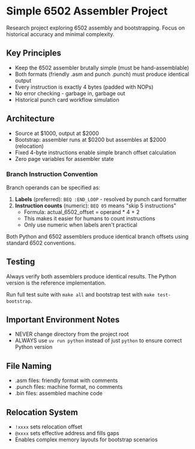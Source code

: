 # Simple 6502 Assembler Project

Research project exploring 6502 assembly and bootstrapping. Focus on historical accuracy and minimal complexity.

## Key Principles

- Keep the 6502 assembler brutally simple (must be hand-assemblable)
- Both formats (friendly .asm and punch .punch) must produce identical output
- Every instruction is exactly 4 bytes (padded with NOPs)
- No error checking - garbage in, garbage out
- Historical punch card workflow simulation

## Architecture

- Source at $1000, output at $2000
- Bootstrap: assembler runs at $0200 but assembles at $2000 (relocation)
- Fixed 4-byte instructions enable simple branch offset calculation
- Zero page variables for assembler state

### Branch Instruction Convention

Branch operands can be specified as:
1. **Labels** (preferred): `BEQ :END_LOOP` - resolved by punch card formatter
2. **Instruction counts** (numeric): `BEQ 05` means "skip 5 instructions"
   - Formula: actual_6502_offset = operand * 4 + 2
   - This makes it easier for humans to count instructions
   - Only use numeric when labels aren't practical

Both Python and 6502 assemblers produce identical branch offsets using standard 6502 conventions.

## Testing

Always verify both assemblers produce identical results. The Python version is the reference implementation.

Run full test suite with `make all` and bootstrap test with `make test-bootstrap`.

## Important Environment Notes

- NEVER change directory from the project root
- ALWAYS use `uv run python` instead of just `python` to ensure correct Python version

## File Naming

- .asm files: friendly format with comments
- .punch files: machine format, no comments
- .bin files: assembled machine code

## Relocation System

- `!xxxx` sets relocation offset
- `@xxxx` sets effective address and fills gaps
- Enables complex memory layouts for bootstrap scenarios

